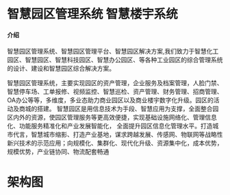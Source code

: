 # 智慧园区管理系统 智慧楼宇系统

#### 介绍
智慧园区管理系统、智慧园区管理平台、智慧园区解决方案,我们致力于智慧化工园区、智慧园区、智慧科技园区、智慧办公园区、等各种工业园区的综合管理系统的设计、建设和智慧园区综合解决方案。

智慧园区管理系统，主要实现园区的资产管理，企业服务及档案管理，人脸门禁、智慧停车场、工单报修、视频监控、智慧巡检、资产管理、财务管理、招商管理、OA办公等等，多维度，多业态助力商业园区以及商业楼宇数字化升级。园区的活动及商城的搭建。 智慧园区是用信息技术为手段、智慧应用为支撑，全面整合园区内外的资源，使园区管理服务等更高效便捷，实现基础设施网络化、管理信息化、功能服务精准化和产业发展智能化， 全面提升园区信息化管理水平。打造城市代言，智慧城市缩影、打造产业基地，谋求跨越发展、传感网、物联网等战略性新兴技术的示范应用；向规模化、集群化、现代化升级、资源集中化，成本优势，规模优势，产业链协同、物流配套畅通

# 架构图

#


